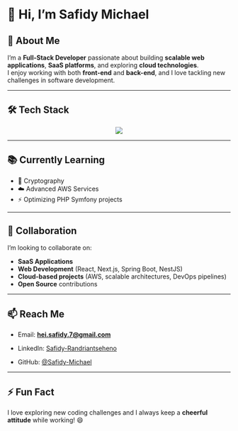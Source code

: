 # 👋 Hi, I’m Safidy Michael  

## 🚀 About Me  
I’m a **Full-Stack Developer** passionate about building **scalable web applications**, **SaaS platforms**, and exploring **cloud technologies**.  
I enjoy working with both **front-end** and **back-end**, and I love tackling new challenges in software development.  

---

## 🛠️ Tech Stack  

<p align="center">
  <img src="https://skillicons.dev/icons?i=java,spring,js,react,nextjs,nestjs,python,php,symfony,aws,docker,kubernetes,githubactions,gitlab,jenkins,postgres,mysql,mongodb&perline=9" />
</p>

---

## 📚 Currently Learning  
- 🔐 Cryptography  
- ☁️ Advanced AWS Services  
- ⚡ Optimizing PHP Symfony projects  

---

## 🤝 Collaboration  
I’m looking to collaborate on:  
- **SaaS Applications**  
- **Web Development** (React, Next.js, Spring Boot, NestJS)  
- **Cloud-based projects** (AWS, scalable architectures, DevOps pipelines)  
- **Open Source** contributions  

---

## 📫 Reach Me  
- Email: **hei.safidy.7@gmail.com**  
- LinkedIn: [Safidy-Randriantseheno](https://www.linkedin.com/in/safidy-randriantseheno-a21787278/)

- GitHub: [@Safidy-Michael](https://github.com/Safidy-Michael)  

---

## ⚡ Fun Fact  
I love exploring new coding challenges and I always keep a **cheerful attitude** while working! 😄  
